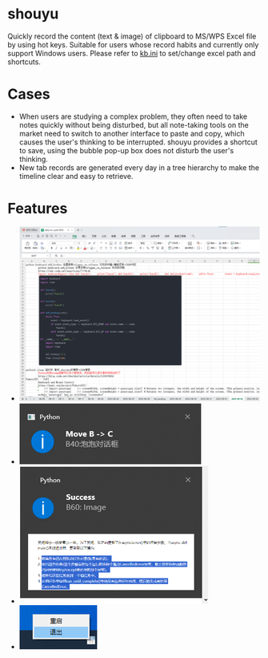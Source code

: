 # shouyu
Quickly record the content (text & image) of clipboard to MS/WPS Excel file by using hot keys. Suitable for users whose record habits and currently only support Windows users.
Please refer to [kb.ini](kb.ini) to set/change excel path and shortcuts.

# Cases
- When users are studying a complex problem, they often need to take notes quickly without being disturbed, but all note-taking tools on the market need to switch to another interface to paste and copy, which causes the user's thinking to be interrupted. shouyu provides a shortcut to save, using the bubble pop-up box does not disturb the user's thinking.
- New tab records are generated every day in a tree hierarchy to make the timeline clear and easy to retrieve.


# Features
- <img src="resources/screenshort/ui.png" alt="excel UI" title="Excel UI">
- <img src="resources/screenshort/bubble_msg_box.png" alt="Bubble message box" title="Bubble message box">
- <img src="resources/screenshort/img_bubble_msg_box.png" alt="Bubble message box for image" title="Bubble message box for image">
- <img src="resources/screenshort/tray.png" alt="Tray" title="Tray">
